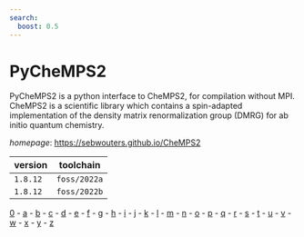 ```yaml
---
search:
  boost: 0.5
---
```

# PyCheMPS2

PyCheMPS2 is a python interface to CheMPS2, for compilation without MPI. CheMPS2 is a scientific library which contains a spin-adapted implementation of the density matrix renormalization group (DMRG) for ab initio quantum chemistry.

*homepage*: <https://sebwouters.github.io/CheMPS2>

version | toolchain
--------|----------
``1.8.12`` | ``foss/2022a``
``1.8.12`` | ``foss/2022b``

[0](../0/index.md) - [a](../a/index.md) - [b](../b/index.md) - [c](../c/index.md) - [d](../d/index.md) - [e](../e/index.md) - [f](../f/index.md) - [g](../g/index.md) - [h](../h/index.md) - [i](../i/index.md) - [j](../j/index.md) - [k](../k/index.md) - [l](../l/index.md) - [m](../m/index.md) - [n](../n/index.md) - [o](../o/index.md) - [p](../p/index.md) - [q](../q/index.md) - [r](../r/index.md) - [s](../s/index.md) - [t](../t/index.md) - [u](../u/index.md) - [v](../v/index.md) - [w](../w/index.md) - [x](../x/index.md) - [y](../y/index.md) - [z](../z/index.md)

